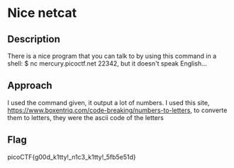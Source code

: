 # Nice netcat

## Description 

There is a nice program that you can talk to by using this command in a shell: $ nc mercury.picoctf.net 22342, but it doesn't speak English...

## Approach

I used the command given, it output a lot of numbers. I used this site, https://www.boxentriq.com/code-breaking/numbers-to-letters,   to converte them to letters, they were the ascii code of the letters

## Flag

picoCTF{g00d_k1tty!_n1c3_k1tty!_5fb5e51d}